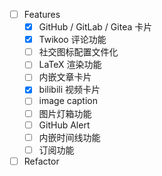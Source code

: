 - [ ] Features
    - [x] GitHub / GitLab / Gitea 卡片
    - [x] Twikoo 评论功能
    - [ ] 社交图标配置文件化
    - [ ] LaTeX 渲染功能
    - [ ] 内嵌文章卡片
    - [x] bilibili 视频卡片
    - [ ] image caption
    - [ ] 图片灯箱功能
    - [ ] GitHub Alert
    - [ ] 内嵌时间线功能
    - [ ] 订阅功能
- [ ] Refactor